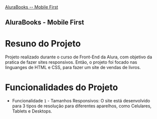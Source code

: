 [AluraBooks -- Mobile First](img/aluraBooks.png)
 
 ## AluraBooks - Mobile First

 # Resuno do Projeto

 Projeto realizado durante o curso de Front-End da Alura, com objetivo da pratica de fazer sites responsivos. Então, o projeto foi focado nas linguanges de HTML e CSS, para fazer um site de vendas de livros. 

 # Funcionalidades do Projeto

- Funcionalidade `1` - Tamanhos Responsivos: O site está desenvolvido para 3 tipos de resolução para diferentes aparelhos, como Celulares, Tablets e Desktops. 
